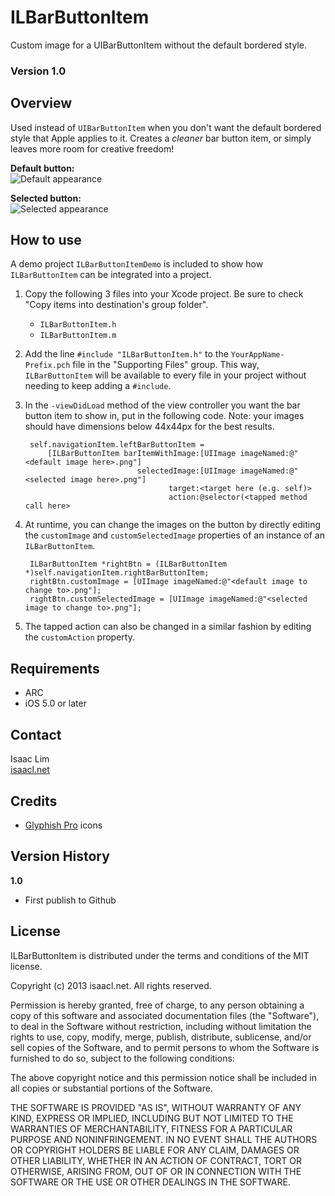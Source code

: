 ILBarButtonItem
===============
Custom image for a UIBarButtonItem without the default bordered style.

### Version 1.0

Overview
--------
Used instead of `UIBarButtonItem` when you don't want the default bordered style that Apple applies to it. Creates a *cleaner* bar button item, or simply leaves more room for creative freedom!

**Default button:**  
![Default appearance](http://isaacl.net/images/libraries/ILBarButtonItem/1.png)

**Selected button:**  
![Selected appearance](http://isaacl.net/images/libraries/ILBarButtonItem/2.png)

How to use
----------
A demo project `ILBarButtonItemDemo` is included to show how `ILBarButtonItem` can be integrated into a project.

1. Copy the following 3 files into your Xcode project. Be sure to check "Copy items into destination's group folder".
    - `ILBarButtonItem.h`
    - `ILBarButtonItem.m`
2. Add the line `#include "ILBarButtonItem.h"` to the `YourAppName-Prefix.pch` file in the "Supporting Files" group. This way, `ILBarButtonItem` will be available to every file in your project without needing to keep adding a `#include`.
3. In the `-viewDidLoad` method of the view controller you want the bar button item to show in, put in the following code. Note: your images should have dimensions below 44x44px for the best results.

        self.navigationItem.leftBarButtonItem =
            [ILBarButtonItem barItemWithImage:[UIImage imageNamed:@"<default image here>.png"]
                                selectedImage:[UIImage imageNamed:@"<selected image here>.png"]
                                       target:<target here (e.g. self)>
                                       action:@selector(<tapped method call here>

4. At runtime, you can change the images on the button by directly editing the `customImage` and `customSelectedImage` properties of an instance of an `ILBarButtonItem`.

        ILBarButtonItem *rightBtn = (ILBarButtonItem *)self.navigationItem.rightBarButtonItem;
        rightBtn.customImage = [UIImage imageNamed:@"<default image to change to>.png"];
        rightBtn.customSelectedImage = [UIImage imageNamed:@"<selected image to change to>.png"];

5. The tapped action can also be changed in a similar fashion by editing the `customAction` property.

Requirements
------------
- ARC
- iOS 5.0 or later

Contact
-------
Isaac Lim  
[isaacl.net](http://isaacl.net)

Credits
-------
- [Glyphish Pro](http://www.glyphish.com) icons

Version History
---------------
**1.0**
- First publish to Github

License
-------
 ILBarButtonItem is distributed under the terms and conditions of the MIT license.

 Copyright (c) 2013 isaacl.net. All rights reserved.

 Permission is hereby granted, free of charge, to any person obtaining a copy
 of this software and associated documentation files (the "Software"), to deal
 in the Software without restriction, including without limitation the rights
 to use, copy, modify, merge, publish, distribute, sublicense, and/or sell
 copies of the Software, and to permit persons to whom the Software is
 furnished to do so, subject to the following conditions:

 The above copyright notice and this permission notice shall be included in
 all copies or substantial portions of the Software.

 THE SOFTWARE IS PROVIDED "AS IS", WITHOUT WARRANTY OF ANY KIND, EXPRESS OR
 IMPLIED, INCLUDING BUT NOT LIMITED TO THE WARRANTIES OF MERCHANTABILITY,
 FITNESS FOR A PARTICULAR PURPOSE AND NONINFRINGEMENT. IN NO EVENT SHALL THE
 AUTHORS OR COPYRIGHT HOLDERS BE LIABLE FOR ANY CLAIM, DAMAGES OR OTHER
 LIABILITY, WHETHER IN AN ACTION OF CONTRACT, TORT OR OTHERWISE, ARISING FROM,
 OUT OF OR IN CONNECTION WITH THE SOFTWARE OR THE USE OR OTHER DEALINGS IN
 THE SOFTWARE.
